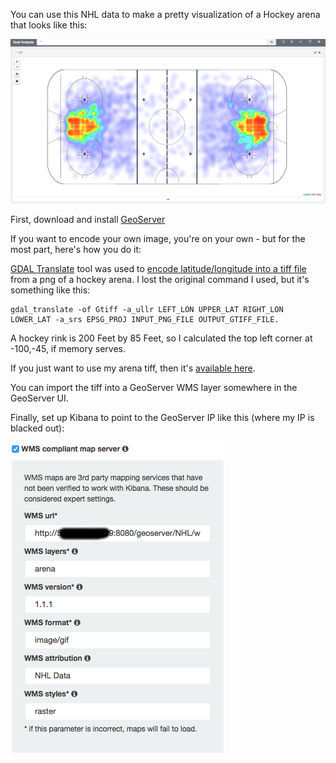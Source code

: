 
You can use this NHL data to make a pretty visualization of a Hockey arena that looks like this:

![Arena Viz](https://github.com/PhaedrusTheGreek/nhl-stats-elasticsearch/blob/master/geo-arena/arena-viz.png)

First, download and install [GeoServer](http://geoserver.org/)

If you want to encode your own image, you're on your own - but for the most part, here's how you do it:

[GDAL Translate](http://www.gdal.org/gdal_translate.html) tool was used to [encode latitude/longitude into a tiff file](http://gis.stackexchange.com/questions/118180/convert-png-to-geotiff-using-gdal) from a png of a hockey arena.  I lost the original command I used, but it's something like this:

```
gdal_translate -of Gtiff -a_ullr LEFT_LON UPPER_LAT RIGHT_LON LOWER_LAT -a_srs EPSG_PROJ INPUT_PNG_FILE OUTPUT_GTIFF_FILE. 
```

A hockey rink is 200 Feet by 85 Feet, so I calculated the top left corner at -100,-45, if memory serves.

If you just want to use my arena tiff, then it's [available here](https://github.com/PhaedrusTheGreek/nhl-stats-elasticsearch/blob/master/geo-arena/arena.tiff). 

You can import the tiff into a GeoServer WMS layer somewhere in the GeoServer UI.

Finally, set up Kibana to point to the GeoServer IP like this (where my IP is blacked out):

![Kibana Config](https://github.com/PhaedrusTheGreek/nhl-stats-elasticsearch/blob/master/geo-arena/kibana-settings.png)



